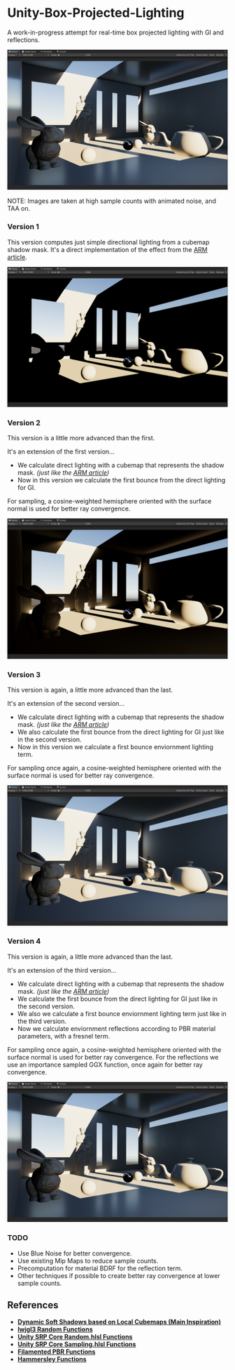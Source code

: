 # Unity-Box-Projected-Lighting
A work-in-progress attempt for real-time box projected lighting with GI and reflections.

![v4.png](GithubContent/v4.png)

NOTE: Images are taken at high sample counts with animated noise, and TAA on.

### Version 1

This version computes just simple directional lighting from a cubemap shadow mask.
It's a direct implementation of the effect from the [ARM article](https://developer.arm.com/documentation/102179/0100/Dynamic-soft-shadows-based-on-local-cubemaps).

![v1.png](GithubContent/v1.png)

### Version 2

This version is a little more advanced than the first.

It's an extension of the first version...
- We calculate direct lighting with a cubemap that represents the shadow mask. *(just like the [ARM article](https://developer.arm.com/documentation/102179/0100/Dynamic-soft-shadows-based-on-local-cubemaps))*
- Now in this version we calculate the first bounce from the direct lighting for GI.

For sampling, a cosine-weighted hemisphere oriented with the surface normal is used for better ray convergence.

![v2.png](GithubContent/v2.png)

### Version 3

This version is again, a little more advanced than the last.

It's an extension of the second version...
- We calculate direct lighting with a cubemap that represents the shadow mask. *(just like the [ARM article](https://developer.arm.com/documentation/102179/0100/Dynamic-soft-shadows-based-on-local-cubemaps))*
- We also calculate the first bounce from the direct lighting for GI just like in the second version.
- Now in this version we calculate a first bounce enviornment lighting term.

For sampling once again, a cosine-weighted hemisphere oriented with the surface normal is used for better ray convergence.

![v3.png](GithubContent/v3.png)

### Version 4

This version is again, a little more advanced than the last.

It's an extension of the third version...
- We calculate direct lighting with a cubemap that represents the shadow mask. *(just like the [ARM article](https://developer.arm.com/documentation/102179/0100/Dynamic-soft-shadows-based-on-local-cubemaps))*
- We calculate the first bounce from the direct lighting for GI just like in the second version.
- We also we calculate a first bounce enviornment lighting term just like in the third version.
- Now we calculate enviornment reflections according to PBR material parameters, with a fresnel term.

For sampling once again, a cosine-weighted hemisphere oriented with the surface normal is used for better ray convergence. For the reflections we use an importance sampled GGX function, once again for better ray convergence.

![v4.png](GithubContent/v4.png)

### TODO

- Use Blue Noise for better convergence.
- Use existing Mip Maps to reduce sample counts.
- Precomputation for material BDRF for the reflection term.
- Other techniques if possible to create better ray convergence at lower sample counts.

## References
- **[Dynamic Soft Shadows based on Local Cubemaps (Main Inspiration)](https://developer.arm.com/documentation/102179/0100/Dynamic-soft-shadows-based-on-local-cubemaps)**
- **[lwjgl3 Random Functions](https://github.com/LWJGL/lwjgl3-demos/blob/main/res/org/lwjgl/demo/opengl/raytracing/randomCommon.glsl)**
- **[Unity SRP Core Random.hlsl Functions](https://github.com/Unity-Technologies/Graphics/blob/master/Packages/com.unity.render-pipelines.core/ShaderLibrary/Random.hlsl)**
- **[Unity SRP Core Sampling.hlsl Functions](https://github.com/Unity-Technologies/Graphics/blob/master/Packages/com.unity.render-pipelines.core/ShaderLibrary/Sampling/Sampling.hlsl)**
- **[Filamented PBR Functions](https://google.github.io/filament/Filament.html#materialsystem)**
- **[Hammersley Functions](https://github.com/Unity-Technologies/Graphics/blob/master/Packages/com.unity.render-pipelines.core/ShaderLibrary/Sampling/Hammersley.hlsl)**
